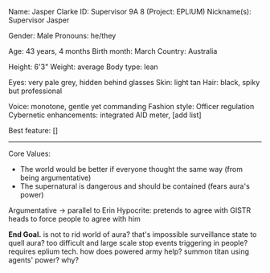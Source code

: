 Name: Jasper Clarke
ID: Supervisor 9A 8 (Project: EPLIUM)
Nickname(s): Supervisor Jasper

Gender: Male
Pronouns: he/they

Age: 43 years, 4 months
Birth month: March
Country: Australia

Height: 6'3"
Weight: average
Body type: lean

Eyes: very pale grey, hidden behind glasses
Skin: light tan
Hair: black, spiky but professional

Voice: monotone, gentle yet commanding
Fashion style: Officer regulation
Cybernetic enhancements: integrated AID meter, [add list]

Best feature: []

---
Core Values: 
- The world would be better if everyone thought the same way (from being argumentative)
- The supernatural is dangerous and should be contained (fears aura's power)

Argumentative -> parallel to Erin
Hypocrite: pretends to agree with GISTR heads to force people to agree with him

**End Goal.**
is not to rid world of aura? that's impossible
surveillance state to quell aura? too difficult and large scale
stop events triggering in people? requires eplium tech. how does powered army help? 
summon titan using agents' power? why?